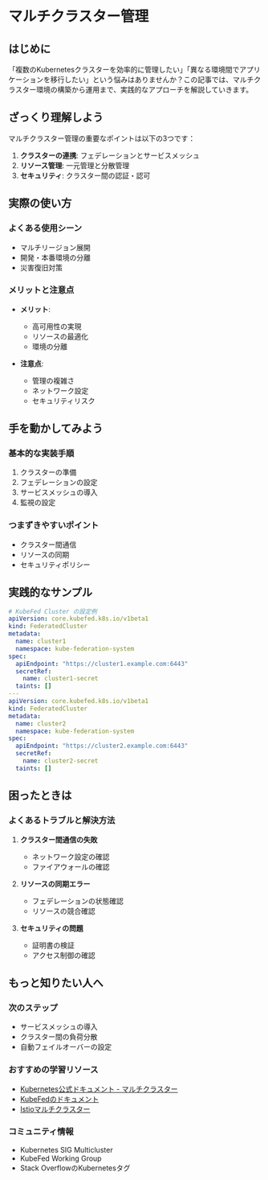 # マルチクラスター管理

## はじめに
「複数のKubernetesクラスターを効率的に管理したい」「異なる環境間でアプリケーションを移行したい」という悩みはありませんか？この記事では、マルチクラスター環境の構築から運用まで、実践的なアプローチを解説していきます。

## ざっくり理解しよう
マルチクラスター管理の重要なポイントは以下の3つです：

1. **クラスターの連携**: フェデレーションとサービスメッシュ
2. **リソース管理**: 一元管理と分散管理
3. **セキュリティ**: クラスター間の認証・認可

## 実際の使い方
### よくある使用シーン
- マルチリージョン展開
- 開発・本番環境の分離
- 災害復旧対策

### メリットと注意点
- **メリット**:
  - 高可用性の実現
  - リソースの最適化
  - 環境の分離

- **注意点**:
  - 管理の複雑さ
  - ネットワーク設定
  - セキュリティリスク

## 手を動かしてみよう
### 基本的な実装手順
1. クラスターの準備
2. フェデレーションの設定
3. サービスメッシュの導入
4. 監視の設定

### つまずきやすいポイント
- クラスター間通信
- リソースの同期
- セキュリティポリシー

## 実践的なサンプル
```yaml
# KubeFed Cluster の設定例
apiVersion: core.kubefed.k8s.io/v1beta1
kind: FederatedCluster
metadata:
  name: cluster1
  namespace: kube-federation-system
spec:
  apiEndpoint: "https://cluster1.example.com:6443"
  secretRef:
    name: cluster1-secret
  taints: []
---
apiVersion: core.kubefed.k8s.io/v1beta1
kind: FederatedCluster
metadata:
  name: cluster2
  namespace: kube-federation-system
spec:
  apiEndpoint: "https://cluster2.example.com:6443"
  secretRef:
    name: cluster2-secret
  taints: []
```

## 困ったときは
### よくあるトラブルと解決方法
1. **クラスター間通信の失敗**
   - ネットワーク設定の確認
   - ファイアウォールの確認

2. **リソースの同期エラー**
   - フェデレーションの状態確認
   - リソースの競合確認

3. **セキュリティの問題**
   - 証明書の検証
   - アクセス制御の確認

## もっと知りたい人へ
### 次のステップ
- サービスメッシュの導入
- クラスター間の負荷分散
- 自動フェイルオーバーの設定

### おすすめの学習リソース
- [Kubernetes公式ドキュメント - マルチクラスター](https://kubernetes.io/docs/concepts/cluster-administration/federation/)
- [KubeFedのドキュメント](https://github.com/kubernetes-sigs/kubefed)
- [Istioマルチクラスター](https://istio.io/latest/docs/setup/install/multicluster/)

### コミュニティ情報
- Kubernetes SIG Multicluster
- KubeFed Working Group
- Stack OverflowのKubernetesタグ
